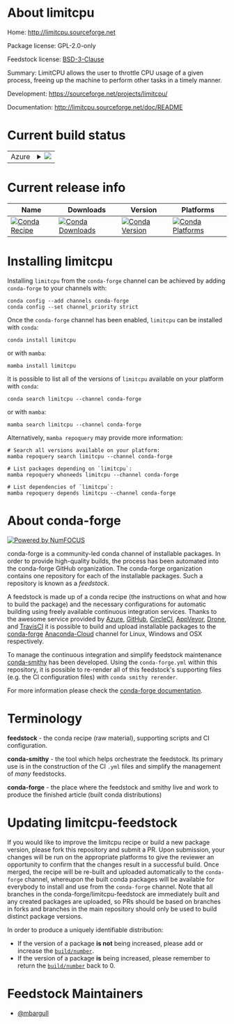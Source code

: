About limitcpu
==============

Home: http://limitcpu.sourceforge.net

Package license: GPL-2.0-only

Feedstock license: [BSD-3-Clause](https://github.com/conda-forge/limitcpu-feedstock/blob/main/LICENSE.txt)

Summary: LimitCPU allows the user to throttle CPU usage of a given process, freeing up the machine to perform other tasks in a timely manner.

Development: https://sourceforge.net/projects/limitcpu/

Documentation: http://limitcpu.sourceforge.net/doc/README

Current build status
====================


<table>
    
  <tr>
    <td>Azure</td>
    <td>
      <details>
        <summary>
          <a href="https://dev.azure.com/conda-forge/feedstock-builds/_build/latest?definitionId=10297&branchName=main">
            <img src="https://dev.azure.com/conda-forge/feedstock-builds/_apis/build/status/limitcpu-feedstock?branchName=main">
          </a>
        </summary>
        <table>
          <thead><tr><th>Variant</th><th>Status</th></tr></thead>
          <tbody><tr>
              <td>linux_64</td>
              <td>
                <a href="https://dev.azure.com/conda-forge/feedstock-builds/_build/latest?definitionId=10297&branchName=main">
                  <img src="https://dev.azure.com/conda-forge/feedstock-builds/_apis/build/status/limitcpu-feedstock?branchName=main&jobName=linux&configuration=linux%20linux_64_" alt="variant">
                </a>
              </td>
            </tr>
          </tbody>
        </table>
      </details>
    </td>
  </tr>
</table>

Current release info
====================

| Name | Downloads | Version | Platforms |
| --- | --- | --- | --- |
| [![Conda Recipe](https://img.shields.io/badge/recipe-limitcpu-green.svg)](https://anaconda.org/conda-forge/limitcpu) | [![Conda Downloads](https://img.shields.io/conda/dn/conda-forge/limitcpu.svg)](https://anaconda.org/conda-forge/limitcpu) | [![Conda Version](https://img.shields.io/conda/vn/conda-forge/limitcpu.svg)](https://anaconda.org/conda-forge/limitcpu) | [![Conda Platforms](https://img.shields.io/conda/pn/conda-forge/limitcpu.svg)](https://anaconda.org/conda-forge/limitcpu) |

Installing limitcpu
===================

Installing `limitcpu` from the `conda-forge` channel can be achieved by adding `conda-forge` to your channels with:

```
conda config --add channels conda-forge
conda config --set channel_priority strict
```

Once the `conda-forge` channel has been enabled, `limitcpu` can be installed with `conda`:

```
conda install limitcpu
```

or with `mamba`:

```
mamba install limitcpu
```

It is possible to list all of the versions of `limitcpu` available on your platform with `conda`:

```
conda search limitcpu --channel conda-forge
```

or with `mamba`:

```
mamba search limitcpu --channel conda-forge
```

Alternatively, `mamba repoquery` may provide more information:

```
# Search all versions available on your platform:
mamba repoquery search limitcpu --channel conda-forge

# List packages depending on `limitcpu`:
mamba repoquery whoneeds limitcpu --channel conda-forge

# List dependencies of `limitcpu`:
mamba repoquery depends limitcpu --channel conda-forge
```


About conda-forge
=================

[![Powered by
NumFOCUS](https://img.shields.io/badge/powered%20by-NumFOCUS-orange.svg?style=flat&colorA=E1523D&colorB=007D8A)](https://numfocus.org)

conda-forge is a community-led conda channel of installable packages.
In order to provide high-quality builds, the process has been automated into the
conda-forge GitHub organization. The conda-forge organization contains one repository
for each of the installable packages. Such a repository is known as a *feedstock*.

A feedstock is made up of a conda recipe (the instructions on what and how to build
the package) and the necessary configurations for automatic building using freely
available continuous integration services. Thanks to the awesome service provided by
[Azure](https://azure.microsoft.com/en-us/services/devops/), [GitHub](https://github.com/),
[CircleCI](https://circleci.com/), [AppVeyor](https://www.appveyor.com/),
[Drone](https://cloud.drone.io/welcome), and [TravisCI](https://travis-ci.com/)
it is possible to build and upload installable packages to the
[conda-forge](https://anaconda.org/conda-forge) [Anaconda-Cloud](https://anaconda.org/)
channel for Linux, Windows and OSX respectively.

To manage the continuous integration and simplify feedstock maintenance
[conda-smithy](https://github.com/conda-forge/conda-smithy) has been developed.
Using the ``conda-forge.yml`` within this repository, it is possible to re-render all of
this feedstock's supporting files (e.g. the CI configuration files) with ``conda smithy rerender``.

For more information please check the [conda-forge documentation](https://conda-forge.org/docs/).

Terminology
===========

**feedstock** - the conda recipe (raw material), supporting scripts and CI configuration.

**conda-smithy** - the tool which helps orchestrate the feedstock.
                   Its primary use is in the construction of the CI ``.yml`` files
                   and simplify the management of *many* feedstocks.

**conda-forge** - the place where the feedstock and smithy live and work to
                  produce the finished article (built conda distributions)


Updating limitcpu-feedstock
===========================

If you would like to improve the limitcpu recipe or build a new
package version, please fork this repository and submit a PR. Upon submission,
your changes will be run on the appropriate platforms to give the reviewer an
opportunity to confirm that the changes result in a successful build. Once
merged, the recipe will be re-built and uploaded automatically to the
`conda-forge` channel, whereupon the built conda packages will be available for
everybody to install and use from the `conda-forge` channel.
Note that all branches in the conda-forge/limitcpu-feedstock are
immediately built and any created packages are uploaded, so PRs should be based
on branches in forks and branches in the main repository should only be used to
build distinct package versions.

In order to produce a uniquely identifiable distribution:
 * If the version of a package **is not** being increased, please add or increase
   the [``build/number``](https://docs.conda.io/projects/conda-build/en/latest/resources/define-metadata.html#build-number-and-string).
 * If the version of a package **is** being increased, please remember to return
   the [``build/number``](https://docs.conda.io/projects/conda-build/en/latest/resources/define-metadata.html#build-number-and-string)
   back to 0.

Feedstock Maintainers
=====================

* [@mbargull](https://github.com/mbargull/)

